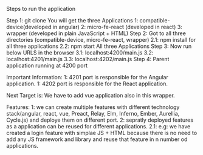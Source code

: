 Steps to run the application

Step 1: git clone
        You will get the three Applications
        1: compatible-device(developed in angular)
        2: micro-fe-react (developed in react)
        3: wrapper (developed in plain JavaScript + HTML)
 Step 2: Got to all three directories (compatible-device, micro-fe-react, wrapper)
        2.1: npm install for all three applications
        2.2: npm start All three Applications
Step 3: Now run below URLS in the browser
        3.1: localhost:4200/main.js
        3.2: localhost:4201/main.js
        3.3: localhost:4202/main.js
Step 4: Parent application running at 4200 port


Important Information: 
1: 4201 port is responsible for the Angular application.
1: 4202 port is responsible for the React application.


Next Target is: We have to add vue application also in this wrapper.

Features: 
1: we can create multiple features with different technology stack(angular, react, vue, Preact, Relay, Elm, Inferno, Ember, Aurellia, Cycle.js) and deploye them on different port.
2: sepratly deployed features as a application can be reused for different applications.
  2.1: e.g: we have created a login feature with simplae JS + HTML because there is no need to add any JS framework and library and reuse that feature in n number od applications.
